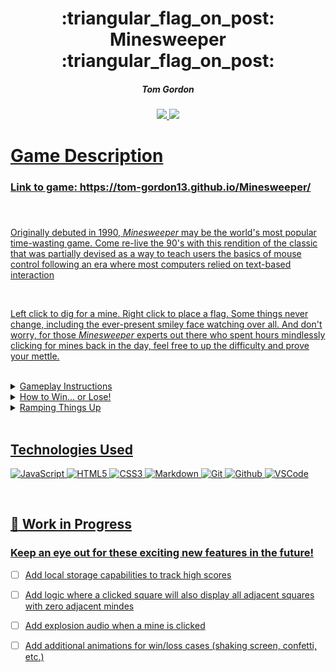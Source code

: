 <div align="center">

   <h1>:triangular_flag_on_post: Minesweeper :triangular_flag_on_post:</h1>
   
   
   <h5>Tom Gordon</h5>
   <a href="https://github.com/tom-gordon13" target="_blank">
      <img src="https://img.shields.io/badge/-Portfolio:_user.github.io-darkgreen?style=flat&logo=medium"/>
   <a href="https://www.linkedin.com/in/thomas-gordon13/" target="_blank">
      <img src="https://img.shields.io/badge/-linkedin.com/in/thomas-blue?style=flat&``logo=Linkedin&logoColor=white">                             
   <h1></h1>
</div>



<h1>Game Description</h1>
<h3>Link to game: https://tom-gordon13.github.io/Minesweeper/</h3>
<h3></h3>
<br>
<p>Originally debuted in 1990, <i>Minesweeper</i> may be the world's most popular time-wasting game. Come re-live the 90's with this rendition of the classic that was partially devised as a way to teach users the basics of mouse control following an era where most computers relied on text-based interaction</p>
<br>
<p>Left click to dig for a mine. Right click to place a flag. Some things never change, including the ever-present smiley face watching over all. And don't worry, for those <i>Minesweeper</i> experts out there who spent hours mindlessly clicking for mines back in the day, feel free to up the difficulty and prove your mettle.</p>

<br>


<details>
<summary> Gameplay Instructions</summary>

| The Basics |  |
|------------ | ------------|
| <h4 align="left">Left-click on a square to check if there is a mine underneath. If a number appears in that square, BEWARE! That is the number of mines underneath adjacent squares!</h4> | <img src='images/Minesweeper-1.png' width="1100"> |
| <h4 align="left">Right-click on a square if you believe there is a marker underneath. The tracker in the upper left tells you how many mines remain un-marked, assuming you haven't incorrectly placed a marker.</h4> | <img src='images/Minesweeper-2.png' width="1100"> |
</details>

<details>
<summary> How to Win... or Lose!</summary>

| How to Win |  |
|------------ | ------------|
| <h4 align="left">There are two ways to win - either correctly mark all of the squares with mines, or dig up all of the squares without! The smiley will look down upon you fondly if you win.</h4> | <img src='images/Minesweeper-3.png' width="1100"> |
| <h4 align="left">If you accidentally left-click on a mine - game over! The smiley will not be happy.</h4> | <img src='images/Minesweeper-4.png' width="1100"> |
</details>

<details>
<summary> Ramping Things Up</summary>

| Setting the difficulty |  |
|------------ | ------------|
| <h4 align="left">Are things a little too easy for you? Try ramping things up with intermediate or even expert difficulty!</h4> |  <img src='images/Minesweeper-6.png' width="550">|

</details>



<br>

## Technologies Used

![JavaScript](https://img.shields.io/badge/-JavaScript-333?style=flat&logo=javascript) 
![HTML5](https://img.shields.io/badge/-HTML5-333?style=flat&logo=html5)
![CSS3](https://img.shields.io/badge/-CSS-333?style=flat&logo=css3)
![Markdown](https://img.shields.io/badge/-Markdown-333?style=flat&logo=markdown)
![Git](https://img.shields.io/badge/-Git-333?style=flat&logo=git)
![Github](https://img.shields.io/badge/-GitHub-333?style=flat&logo=github)
![VSCode](https://img.shields.io/badge/-VS_Code-333?style=flat&logo=visualstudio)


<br>

## :hammer: Work in Progress  

### Keep an eye out for these exciting new features in the future!

- [ ] Add local storage capabilities to track high scores   

- [ ] Add logic where a clicked square will also display all adjacent squares with zero adjacent mindes   

- [ ] Add explosion audio when a mine is clicked

- [ ] Add additional animations for win/loss cases (shaking screen, confetti, etc.)

